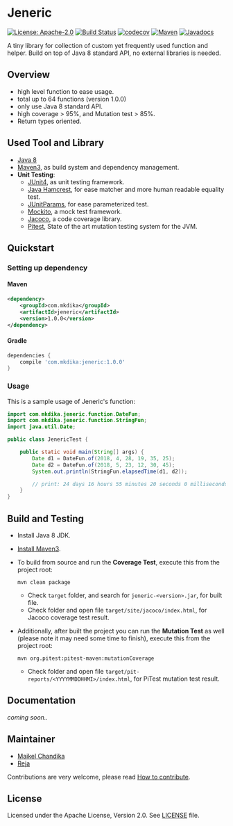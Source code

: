 # Jeneric
[![License: Apache-2.0](https://img.shields.io/badge/license-Apache--2.0-green.svg)](/LICENSE)
[![Build Status](https://travis-ci.org/mkdika/jeneric.svg?branch=master)](https://travis-ci.org/mkdika/jeneric)
[![codecov](https://codecov.io/gh/mkdika/jeneric/branch/master/graph/badge.svg)](https://codecov.io/gh/mkdika/jeneric)
[![Maven](https://img.shields.io/maven-central/v/com.mkdika/jeneric.svg)](https://search.maven.org/#search%7Cga%7C1%7Cg%3A%22com.mkdika%22%20AND%20a%3A%22jeneric%22)
[![Javadocs](https://www.javadoc.io/badge/com.mkdika/jeneric.svg)](https://www.javadoc.io/doc/com.mkdika/jeneric)

A tiny library for collection of custom yet frequently used function and helper. 
Build on top of Java 8 standard API, no external libraries is needed.


## Overview
- high level function to ease usage.
- total up to 64 functions (version 1.0.0)
- only use Java 8 standard API.
- high coverage > 95%, and Mutation test > 85%.
- Return types oriented.


## Used Tool and Library
- [Java 8](http://www.oracle.com/technetwork/java/javase/downloads/java-archive-javase8-2177648.html)
- [Maven3](https://maven.apache.org/index.html), as build system and dependency management.
- __Unit Testing__:
	- [JUnit4](https://junit.org/junit4/), as unit testing framework.
	- [Java Hamcrest](http://hamcrest.org/JavaHamcrest/), for ease matcher and more human readable equality test.
	- [JUnitParams](https://github.com/Pragmatists/JUnitParams), for ease parameterized test.
	- [Mockito](http://site.mockito.org/), a mock test framework.
	- [Jacoco](https://www.eclemma.org/jacoco/), a code coverage library.
	- [Pitest](http://pitest.org/), State of the art mutation testing system for the JVM.


## Quickstart

### Setting up dependency

#### Maven

```xml
<dependency>
	<groupId>com.mkdika</groupId>
	<artifactId>jeneric</artifactId>
	<version>1.0.0</version>
</dependency>
```

#### Gradle

```groovy
dependencies {
    compile 'com.mkdika:jeneric:1.0.0'
}
```


### Usage

This is a sample usage of Jeneric's function:

```java
import com.mkdika.jeneric.function.DateFun;
import com.mkdika.jeneric.function.StringFun;
import java.util.Date;

public class JenericTest {

    public static void main(String[] args) {
        Date d1 = DateFun.of(2018, 4, 28, 19, 35, 25);
        Date d2 = DateFun.of(2018, 5, 23, 12, 30, 45);
        System.out.println(StringFun.elapsedTime(d1, d2));

        // print: 24 days 16 hours 55 minutes 20 seconds 0 milliseconds        
    }
}
```


## Build and Testing
- Install Java 8 JDK.
- [Install Maven3](https://maven.apache.org/install.html).
- To build from source and run the __Coverage Test__, execute this from the project root:
	
	```console
	mvn clean package
	```
	- Check `target` folder, and search for `jeneric-<version>.jar`, for built file.
	- Check folder and open file `target/site/jacoco/index.html`, for Jacoco coverage test result.	
	
- Additionally, after built the project you can run the __Mutation Test__ as well (please note it may need some time to finish), execute this from the project root:
	
	```console
	mvn org.pitest:pitest-maven:mutationCoverage
	```
	
	- Check folder and open file `target/pit-reports/<YYYYMMDDHHMI>/index.html`, for PiTest mutation test result.


## Documentation
_coming soon.._


## Maintainer
- [Maikel Chandika](https://github.com/mkdika)
- [Reja](https://github.com/zigic88)

Contributions are very welcome, please read [How to contribute](/CONTRIBUTING.md).


## License
Licensed under the Apache License, Version 2.0. See [LICENSE](/LICENSE) file.
